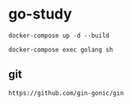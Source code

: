 # go-study


```
docker-compose up -d --build
```

```
docker-compose exec golang sh
```



## git
```
https://github.com/gin-gonic/gin
```